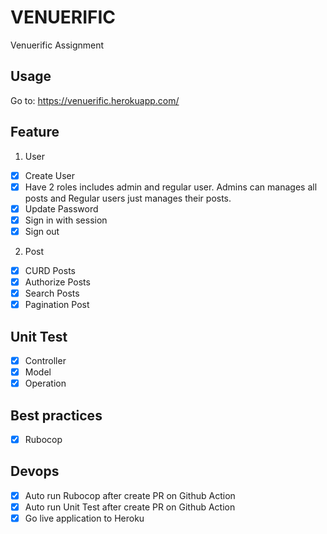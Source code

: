 # VENUERIFIC
Venuerific Assignment
## Usage

Go to: https://venuerific.herokuapp.com/

## Feature
1. User
  - [X] Create User
  - [X] Have 2 roles includes admin and regular user. Admins can manages all posts and Regular users just manages their posts.
  - [X] Update Password
  - [X] Sign in with session
  - [X] Sign out

2. Post
  - [X] CURD Posts
  - [X] Authorize Posts
  - [X] Search Posts
  - [X] Pagination Post

## Unit Test
  - [X] Controller
  - [X] Model
  - [X] Operation

## Best practices
  - [X] Rubocop
## Devops
  - [X] Auto run Rubocop after create PR on Github Action
  - [X] Auto run Unit Test after create PR on Github Action
  - [X] Go live application to Heroku
